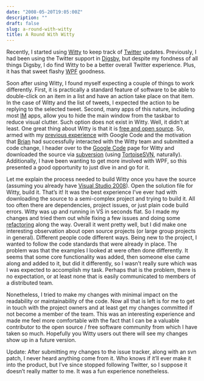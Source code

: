 ```yaml
---
date: "2008-05-20T19:05:00Z"
description: ""
draft: false
slug: a-round-with-witty
title: A Round With Witty
---
```



Recently, I started using [Witty](http://wittytwitter.googlecode.com) to keep track of [Twitter](http://www.twitter.com) updates. Previously, I had been using the Twitter support in [Digsby](http://www.digsby.com), but despite my fondness of all things Digsby, I do find Witty to be a better overall Twitter experience. Plus, it has that sweet flashy [WPF](http://en.wikipedia.org/wiki/Windows_Presentation_Foundation) goodness.

Soon after using Witty, I found myself expecting a couple of things to work differently. First, it is practically a standard feature of software to be able to double-click on an item in a list and have an action take place on that item. In the case of Witty and the list of tweets, I expected the action to be replying to the selected tweet. Second, many apps of this nature, including most [IM](http://en.wikipedia.org/wiki/Instant_messaging_&_messengers) apps, allow you to hide the main window from the taskbar to reduce visual clutter. Such option does not exist in Witty. Well, it didn’t at least. One great thing about Witty is that it is [free and open source](http://en.wikipedia.org/wiki/Free_and_open-source_software). So, armed with my [previous experience](http://code.google.com/u/jsmarble/) with Google Code and the motivation that [Brian](http://www.sullivansoftdev.com/blog/2008/03/22/MyFirstContributionToOpenSource.aspx) had successfully interacted with the Witty team and submitted a code change, I header over to the [Google Code](http://code.google.com) page for Witty and downloaded the source via [subversion](http://svn.tigris.org) (using [TortoiseSVN](http://tortoisesvn.net), naturally). Additionally, I have been wanting to get more involved with WPF, so this presented a good opportunity to just dive in and go for it.

Let me explain the process needed to build Witty once you have the source (assuming you already have [Visual Studio 2008](http://msdn.microsoft.com/en-us/vstudio/products/default.aspx)). Open the solution file for Witty, build it. That’s it! It was the best experience I’ve ever had with downloading the source to a semi-complex project and trying to build it. All too often there are dependencies, project issues, or just plain code build errors. Witty was up and running in VS in seconds flat. So I made my changes and tried them out while fixing a few issues and doing some [refactoring](http://en.wikipedia.org/wiki/Refactoring) along the way. Overall it went pretty well, but I did make one interesting observation about open source projects (or large group projects in general). Different people code different ways. Being new to the project, I wanted to follow the code standards that were already in place. The problem was that the examples I looked at were often done differently. It seems that some core functionality was added, then someone else came along and added to it, but did it differently, so I wasn’t really sure which was I was expected to accomplish my task. Perhaps that is the problem, there is no expectation, or at least none that is easily communicated to members of a distributed team.

Nonetheless, I tried to make my changes with minimal impact on the readability or maintainability of the code. Now all that is left is for me to get in touch with the project owners and at least get my changes committed if not become a member of the team. This was an interesting experience and made me feel more comfortable with the fact that I can be a valuable contributor to the open source / free software community from which I have taken so much. Hopefully you Witty users out there will see my changes show up in a future version.

Update: After submitting my changes to the issue tracker, along with an svn patch, I never heard anything come from it. Who knows if it’ll ever make it into the product, but I’ve since stopped following Twitter, so I suppose it doesn’t really matter to me. It was a fun experience nonetheless.

